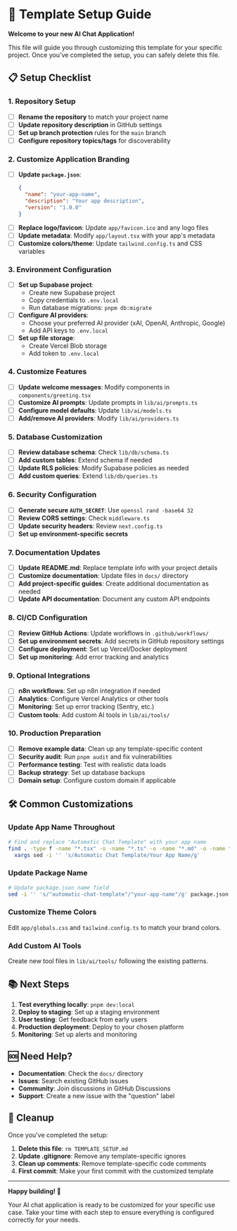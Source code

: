 # 🚀 Template Setup Guide

**Welcome to your new AI Chat Application!**

This file will guide you through customizing this template for your specific project. Once you've completed the setup, you can safely delete this file.

## 📋 Setup Checklist

### 1. Repository Setup

- [ ] **Rename the repository** to match your project name
- [ ] **Update repository description** in GitHub settings
- [ ] **Set up branch protection** rules for the `main` branch
- [ ] **Configure repository topics/tags** for discoverability

### 2. Customize Application Branding

- [ ] **Update `package.json`**:
  ```json
  {
    "name": "your-app-name",
    "description": "Your app description",
    "version": "1.0.0"
  }
  ```
- [ ] **Replace logo/favicon**: Update `app/favicon.ico` and any logo files
- [ ] **Update metadata**: Modify `app/layout.tsx` with your app's metadata
- [ ] **Customize colors/theme**: Update `tailwind.config.ts` and CSS variables

### 3. Environment Configuration

- [ ] **Set up Supabase project**:
  - Create new Supabase project
  - Copy credentials to `.env.local`
  - Run database migrations: `pnpm db:migrate`
- [ ] **Configure AI providers**:
  - Choose your preferred AI provider (xAI, OpenAI, Anthropic, Google)
  - Add API keys to `.env.local`
- [ ] **Set up file storage**:
  - Create Vercel Blob storage
  - Add token to `.env.local`

### 4. Customize Features

- [ ] **Update welcome messages**: Modify components in `components/greeting.tsx`
- [ ] **Customize AI prompts**: Update prompts in `lib/ai/prompts.ts`
- [ ] **Configure model defaults**: Update `lib/ai/models.ts`
- [ ] **Add/remove AI providers**: Modify `lib/ai/providers.ts`

### 5. Database Customization

- [ ] **Review database schema**: Check `lib/db/schema.ts`
- [ ] **Add custom tables**: Extend schema if needed
- [ ] **Update RLS policies**: Modify Supabase policies as needed
- [ ] **Add custom queries**: Extend `lib/db/queries.ts`

### 6. Security Configuration

- [ ] **Generate secure `AUTH_SECRET`**: Use `openssl rand -base64 32`
- [ ] **Review CORS settings**: Check `middleware.ts`
- [ ] **Update security headers**: Review `next.config.ts`
- [ ] **Set up environment-specific secrets**

### 7. Documentation Updates

- [ ] **Update README.md**: Replace template info with your project details
- [ ] **Customize documentation**: Update files in `docs/` directory
- [ ] **Add project-specific guides**: Create additional documentation as needed
- [ ] **Update API documentation**: Document any custom API endpoints

### 8. CI/CD Configuration

- [ ] **Review GitHub Actions**: Update workflows in `.github/workflows/`
- [ ] **Set up environment secrets**: Add secrets in GitHub repository settings
- [ ] **Configure deployment**: Set up Vercel/Docker deployment
- [ ] **Set up monitoring**: Add error tracking and analytics

### 9. Optional Integrations

- [ ] **n8n workflows**: Set up n8n integration if needed
- [ ] **Analytics**: Configure Vercel Analytics or other tools
- [ ] **Monitoring**: Set up error tracking (Sentry, etc.)
- [ ] **Custom tools**: Add custom AI tools in `lib/ai/tools/`

### 10. Production Preparation

- [ ] **Remove example data**: Clean up any template-specific content
- [ ] **Security audit**: Run `pnpm audit` and fix vulnerabilities
- [ ] **Performance testing**: Test with realistic data loads
- [ ] **Backup strategy**: Set up database backups
- [ ] **Domain setup**: Configure custom domain if applicable

## 🛠️ Common Customizations

### Update App Name Throughout

```bash
# Find and replace "Automatic Chat Template" with your app name
find . -type f -name "*.tsx" -o -name "*.ts" -o -name "*.md" -o -name "*.json" | \
  xargs sed -i '' 's/Automatic Chat Template/Your App Name/g'
```

### Update Package Name

```bash
# Update package.json name field
sed -i '' 's/"automatic-chat-template"/"your-app-name"/g' package.json
```

### Customize Theme Colors

Edit `app/globals.css` and `tailwind.config.ts` to match your brand colors.

### Add Custom AI Tools

Create new tool files in `lib/ai/tools/` following the existing patterns.

## 📚 Next Steps

1. **Test everything locally**: `pnpm dev:local`
2. **Deploy to staging**: Set up a staging environment
3. **User testing**: Get feedback from early users
4. **Production deployment**: Deploy to your chosen platform
5. **Monitoring**: Set up alerts and monitoring

## 🆘 Need Help?

- **Documentation**: Check the `docs/` directory
- **Issues**: Search existing GitHub issues
- **Community**: Join discussions in GitHub Discussions
- **Support**: Create a new issue with the "question" label

## 🧹 Cleanup

Once you've completed the setup:

1. **Delete this file**: `rm TEMPLATE_SETUP.md`
2. **Update .gitignore**: Remove any template-specific ignores
3. **Clean up comments**: Remove template-specific code comments
4. **First commit**: Make your first commit with the customized template

---

**Happy building! 🚀**

Your AI chat application is ready to be customized for your specific use case. Take your time with each step to ensure everything is configured correctly for your needs.
